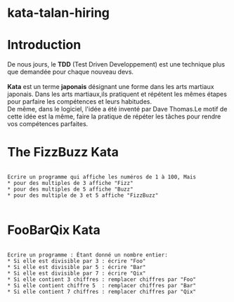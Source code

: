# kata-talan-hiring

<h1>Introduction</h1> 
<p>
De nous jours, le <b>TDD</b> (Test Driven Developpement) est une technique plus que demandée pour chaque nouveau devs.<br/><br/>
<b>Kata</b> est un terme <b>japonais</b>  désignant une forme dans les arts martiaux japonais.
Dans les arts martiaux,ils pratiquent et répétent les mêmes étapes pour parfaire les compétences et leurs habitudes.<br/> 
De même, dans le logiciel, l'idée a été inventé par Dave Thomas.Le motif de cette idée est la même,  faire la pratique de répéter les tâches 
pour rendre vos compétences parfaites.
</p>

<h1>The FizzBuzz Kata</h1> 
<pre>
<code>
Ecrire un programme qui affiche les numéros de 1 à 100, Mais 
* pour des multiples de 3 affiche "Fizz"</li>
* pour des multiples de 5 affiche "Buzz"</li>
* pour des multiple de 3 et 5 affiche "FizzBuzz"</li>
</code>
</pre>

<h1>FooBarQix Kata</h1>
<pre>
<code>
Ecrire un programme : Étant donné un nombre entier:
* Si elle est divisible par 3 : écrire "Foo"
* Si elle est divisible par 5 : écrire "Bar"
* Si elle est divisible par 7 : écrire "Qix"
* Si elle contient 3 chiffres : remplacer chiffres par "Foo"
* Si elle contient chiffre 5  : remplacer chiffres par "Bar"
* Si elle contient 7 chiffres : remplacer chiffres par "Qix"
</code>
</pre>
